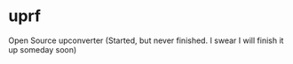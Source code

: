 # uprf
Open Source upconverter
(Started, but never finished. I swear I will finish it up someday soon)
